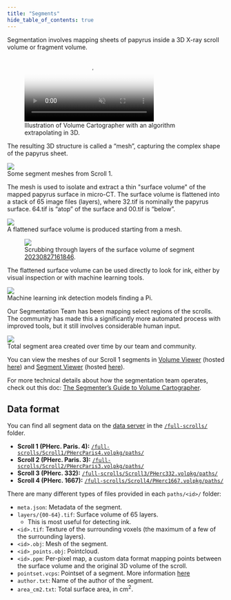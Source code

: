 ```yaml
---
title: "Segments"
hide_table_of_contents: true
---
```


<head>
  <html data-theme="dark" />

  <meta
    name="description"
    content="A $1,000,000+ machine learning and computer vision competition"
  />

  <meta property="og:type" content="website" />
  <meta property="og:url" content="https://scrollprize.org" />
  <meta property="og:title" content="Vesuvius Challenge" />
  <meta
    property="og:description"
    content="A $1,000,000+ machine learning and computer vision competition"
  />
  <meta
    property="og:image"
    content="https://scrollprize.org/img/social/opengraph.jpg"
  />

  <meta property="twitter:card" content="summary_large_image" />
  <meta property="twitter:url" content="https://scrollprize.org" />
  <meta property="twitter:title" content="Vesuvius Challenge" />
  <meta
    property="twitter:description"
    content="A $1,000,000+ machine learning and computer vision competition"
  />
  <meta
    property="twitter:image"
    content="https://scrollprize.org/img/social/opengraph.jpg"
  />
</head>

Segmentation involves mapping sheets of papyrus inside a 3D X-ray scroll volume or fragment volume. 

<figure className="max-w-[500px]">
  <video autoPlay playsInline muted controls className="w-[100%] rounded-xl" poster="/img/tutorials/vc-extrapolation2.webp">
    <source src="/img/tutorials/vc-extrapolation2.webm" type="video/webm"/>
    <source src="/img/tutorials/vc-extrapolation2.mp4" type="video/mp4"/>
  </video>
  <figcaption className="mt-0">Illustration of Volume Cartographer with an algorithm extrapolating in 3D.</figcaption>
</figure>

The resulting 3D structure is called a “mesh”, capturing the complex shape of the papyrus sheet.

<div className="flex flex-wrap max-w-[500px]">
  <div className="w-[100%] max-w-[400px] mb-4"><div className="overflow-hidden mb-2"><img loading="eager" src="/img/data/segmentation-animation.webp" className="w-[100%] mt-[-30px] mb-[-50px]"/></div><figcaption className="mt-[-6px]">Some segment meshes from Scroll 1.</figcaption></div>
</div>

The mesh is used to isolate and extract a thin "surface volume" of the mapped papyrus surface in micro-CT. The surface volume is flattened into a stack of 65 image files (layers), where 32.tif is nominally the papyrus surface. 64.tif is “atop” of the surface and 00.tif is “below”.

<div className="flex w-[100%]">
    <div className="w-[100%] mb-2 mr-2"><img src="/img/data/mesh2surfvol.webp" className="w-[100%]"/><figcaption className="mt-0">A flattened surface volume is produced starting from a mesh.</figcaption></div>
</div>

<figure className="max-w-[600px]">
  <img src="/img/data/surface_volume.gif"/>
  <figcaption className="mt-0">Scrubbing through layers of the surface volume of segment <a href="https://dl.ash2txt.org/full-scrolls/Scroll1/PHercParis4.volpkg/paths/20230827161846/layers/">20230827161846</a>.</figcaption>
</figure>

The flattened surface volume can be used directly to look for ink, either by visual inspection or with machine learning tools.

<div className="flex w-[100%]">
  <div className="w-[100%] mb-2 mr-2"><img src="/img/data/ML-ink-detection.webp" className="w-[100%]"/><figcaption className="mt-0">Machine learning ink detection models finding a Pi.</figcaption></div>
</div>

Our Segmentation Team has been mapping select regions of the scrolls. The community has made this a significantly more automated process with improved tools, but it still involves considerable human input. 

<div className="flex w-[100%]">
  <div className="w-[100%] mb-2 mr-2"><img src="/img/data/segment_areas.webp" className="w-[100%]"/><figcaption className="mt-0">Total segment area created over time by our team and community.</figcaption></div>
</div>

You can view the meshes of our Scroll 1 segments in [Volume Viewer](https://github.com/tomhsiao1260/vc-whiteboard/tree/demo-3) (hosted [here](http://37.19.207.113:5174)) and [Segment Viewer](https://github.com/tomhsiao1260/segment-viewer) (hosted [here](http://37.19.207.113:5173)).

For more technical details about how the segmentation team operates, check out this doc: [The Segmenter’s Guide to Volume Cartographer](https://docs.google.com/document/d/11B9Gy1gJRye_NQHphwbIxINvactUchJJsJOJi1FKrgI/edit?usp=sharing).

## Data format

You can find all segment data on the [data server](https://dl.ash2txt.org/) in the [`/full-scrolls/`](https://dl.ash2txt.org/full-scrolls/) folder.

* **Scroll 1 (PHerc. Paris. 4):** [`/full-scrolls/Scroll1/PHercParis4.volpkg/paths/`](https://dl.ash2txt.org/full-scrolls/Scroll1/PHercParis4.volpkg/paths/)
* **Scroll 2 (PHerc. Paris. 3):** [`/full-scrolls/Scroll2/PHercParis3.volpkg/paths/`](https://dl.ash2txt.org/full-scrolls/Scroll2/PHercParis3.volpkg/paths/)
* **Scroll 3 (PHerc. 332):** [`/full-scrolls/Scroll3/PHerc332.volpkg/paths/`](https://dl.ash2txt.org/full-scrolls/Scroll3/PHerc332.volpkg/paths/)
* **Scroll 4 (PHerc. 1667):** [`/full-scrolls/Scroll4/PHerc1667.volpkg/paths/`](https://dl.ash2txt.org/full-scrolls/Scroll4/PHerc1667.volpkg/paths/)

There are many different types of files provided in each `paths/<id>/` folder:
* `meta.json`: Metadata of the segment.
* `layers/{00-64}.tif`: Surface volume of 65 layers.
  * This is most useful for detecting ink.
* `<id>.tif`: Texture of the surrounding voxels (the maximum of a few of the surrounding layers).
* `<id>.obj`: Mesh of the segment.
* `<id>_points.obj`: Pointcloud.
* `<id>.ppm`: Per-pixel map, a custom data format mapping points between the surface volume and the original 3D volume of the scroll.
* `pointset.vcps`: Pointset of a segment. More information [here](https://www.kaggle.com/code/kglspl/simple-vcps-parser)
* `author.txt`: Name of the author of the segment.
* `area_cm2.txt`: Total surface area, in cm<sup>2</sup>.
